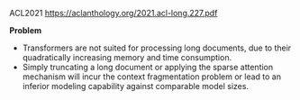 ACL2021
https://aclanthology.org/2021.acl-long.227.pdf

**Problem**
- Transformers are not suited for processing long documents, due to their quadratically increasing memory and time consumption.
- Simply truncating a long document or applying the sparse attention mechanism will incur the context fragmentation problem or lead to an inferior modeling capability against comparable model sizes.

